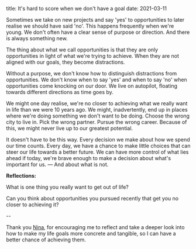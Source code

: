 title: It's hard to score when we don't have a goal
date: 2021-03-11

Sometimes we take on new projects and say 'yes' to opportunities to later realise we should have said 'no'. This happens frequently when we're young. We don't often have a clear sense of purpose or direction. And there is always something new.

The thing about what we call opportunities is that they are only opportunities in light of what we're trying to achieve. When they are not aligned with our goals, they become distractions.

Without a purpose, we don't know how to distinguish distractions from opportunities. We don't know when to say 'yes' and when to say 'no' when opportunities come knocking on our door. We live on autopilot, floating towards different directions as time goes by.

We might one day realise, we're no closer to achieving what we really want in life than we were 10 years ago. We might, inadvertently, end up in places where we're doing something we don't want to be doing. Choose the wrong city to live in. Pick the wrong partner. Pursue the wrong career. Because of this, we might never live up to our greatest potential.

It doesn't have to be this way. Every decision we make about how we spend our time counts. Every day, we have a chance to make little choices that can steer our life towards a better future. We can have more control of what lies ahead if today, we're brave enough to make a decision about what's important for us. — And about what is not.

**Reflections:**

What is one thing you really want to get out of life?

Can you think about opportunities you pursued recently that get you no closer to achieving it?

\--

Thank you [Nina](https://www.linkedin.com/in/nina-zavrieva-ab76625/), for encouraging me to reflect and take a deeper look into how to make my life goals more concrete and tangible, so I can have a better chance of achieving them.
